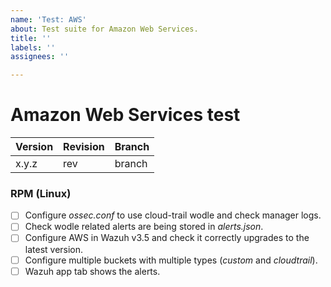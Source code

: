 ```yaml
---
name: 'Test: AWS'
about: Test suite for Amazon Web Services.
title: ''
labels: ''
assignees: ''

---
```


# Amazon Web Services test

| Version | Revision | Branch |
| --- | --- | --- |
| x.y.z | rev | branch |

### RPM (Linux)

- [ ] Configure *ossec.conf* to use cloud-trail wodle and check manager logs.
- [ ] Check wodle related alerts are being stored in *alerts.json*.
- [ ] Configure AWS in Wazuh v3.5 and check it correctly upgrades to the latest version.
- [ ] Configure multiple buckets with multiple types (*custom* and *cloudtrail*).
- [ ] Wazuh app tab shows the alerts.
